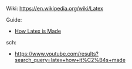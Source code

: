 Wiki: https://en.wikipedia.org/wiki/Latex

Guide:
- [How Latex is Made](https://youtu.be/f1V4POGaAsc)

sch:
- https://www.youtube.com/results?search_query=latex+how+it%C2%B4s+made
